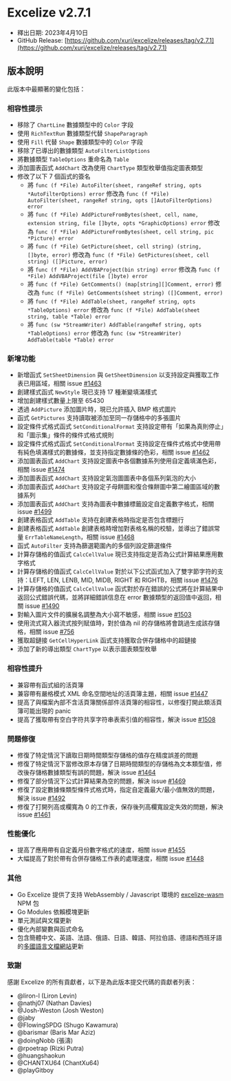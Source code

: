 # Excelize v2.7.1

* 釋出日期: 2023年4月10日
* GitHub Release: [https://github.com/xuri/excelize/releases/tag/v2.7.1](https://github.com/xuri/excelize/releases/tag/v2.7.1)

## 版本說明

此版本中最顯著的變化包括：

### 相容性提示

* 移除了 `ChartLine` 數據類型中的 `Color` 字段
* 使用 `RichTextRun` 數據類型代替 `ShapeParagraph`
* 使用 `Fill` 代替 `Shape` 數據類型中的 `Color` 字段
* 移除了已導出的數據類型 `AutoFilterListOptions`
* 將數據類型 `TableOptions` 重命名為 `Table`
* 添加圖表函式 `AddChart` 改為使用 `ChartType` 類型枚舉值指定圖表類型
* 修改了以下 7 個函式的簽名
  * 將 `func (f *File) AutoFilter(sheet, rangeRef string, opts *AutoFilterOptions) error` 修改為 `func (f *File) AutoFilter(sheet, rangeRef string, opts []AutoFilterOptions) error`
  * 將 `func (f *File) AddPictureFromBytes(sheet, cell, name, extension string, file []byte, opts *GraphicOptions) error` 修改為 `func (f *File) AddPictureFromBytes(sheet, cell string, pic *Picture) error`
  * 將 `func (f *File) GetPicture(sheet, cell string) (string, []byte, error)` 修改為 `func (f *File) GetPictures(sheet, cell string) ([]Picture, error)`
  * 將 `func (f *File) AddVBAProject(bin string) error` 修改為 `func (f *File) AddVBAProject(file []byte) error`
  * 將 `func (f *File) GetComments() (map[string][]Comment, error)` 修改為 `func (f *File) GetComments(sheet string) ([]Comment, error)`
  * 將 `func (f *File) AddTable(sheet, rangeRef string, opts *TableOptions) error` 修改為 `func (f *File) AddTable(sheet string, table *Table) error`
  * 將 `func (sw *StreamWriter) AddTable(rangeRef string, opts *TableOptions) error` 修改為 `func (sw *StreamWriter) AddTable(table *Table) error`

### 新增功能

* 新增函式 `SetSheetDimension` 與 `GetSheetDimension` 以支持設定與獲取工作表已用區域，相關 issue [#1463](https://github.com/xuri/excelize/issues/1463)
* 創建樣式函式 `NewStyle` 現已支持 17 種漸變填滿樣式
* 增加創建樣式數量上限至 65430
* 透過 `AddPicture` 添加圖片時，現已允許插入 BMP 格式圖片
* 函式 `GetPictures` 支持讀取被添加至同一存儲格中的多張圖片
* 設定條件式格式函式 `SetConditionalFormat` 支持設定帶有「如果為真則停止」和「圖示集」條件的條件式格式規則
* 設定條件式格式函式 `SetConditionalFormat` 支持設定在條件式格式中使用帶有純色填滿樣式的數據條，並支持指定數據條的色彩，相關 issue [#1462](https://github.com/xuri/excelize/issues/1462)
* 添加圖表函式 `AddChart` 支持設定圖表中各個數據系列使用自定義填滿色彩，相關 issue [#1474](https://github.com/xuri/excelize/issues/1474)
* 添加圖表函式 `AddChart` 支持設定氣泡圖圖表中各個系列氣泡的大小
* 添加圖表函式 `AddChart` 支持設定子母餅圖和復合條餅圖中第二繪圖區域的數據系列
* 添加圖表函式 `AddChart` 支持為圖表中數據標籤設定自定義數字格式，相關 issue [#1499](https://github.com/xuri/excelize/issues/1499)
* 創建表格函式 `AddTable` 支持在創建表格時指定是否包含標題行
* 創建表格函式 `AddTable` 創建表格時增加對表格名稱的校驗，並導出了錯誤常量 `ErrTableNameLength`，相關 issue [#1468](https://github.com/xuri/excelize/issues/1468)
* 函式 `AutoFilter` 支持為篩選範圍內的多個列設定篩選條件
* 計算存儲格的值函式 `CalcCellValue` 現已支持指定是否為公式計算結果應用數字格式
* 計算存儲格的值函式 `CalcCellValue` 對於以下公式函式加入了雙字節字符的支持：LEFT, LEN, LENB, MID, MIDB, RIGHT 和 RIGHTB，相關 issue [#1476](https://github.com/xuri/excelize/issues/1476)
* 計算存儲格的值函式 `CalcCellValue` 函式對於存在錯誤的公式將在計算結果中返回公式錯誤代碼，並將詳細錯誤信息在 error 數據類型的返回值中返回，相關 issue [#1490](https://github.com/xuri/excelize/issues/1490)
* 對輸入圖片文件的擴展名調整為大小寫不敏感，相關 issue [#1503](https://github.com/xuri/excelize/issues/1503)
* 使用流式寫入器流式按列賦值時，對於值為 nil 的存儲格將會跳過生成該存儲格，相關 issue [#756](https://github.com/xuri/excelize/issues/756)
* 獲取超鏈接 `GetCellHyperLink` 函式支持獲取合併存儲格中的超鏈接
* 添加了新的導出類型 `ChartType` 以表示圖表類型枚舉

### 相容性提升

* 兼容帶有函式組的活頁簿
* 兼容帶有嚴格模式 XML 命名空間地址的活頁簿主題，相關 issue [#1447](https://github.com/xuri/excelize/issues/1447)
* 提高了與檔案內部不含活頁簿關係部件活頁簿的相容性，以修復打開此類活頁簿可能出現的 panic
* 提高了獲取帶有空白字符共享字符串表索引值的相容性，解決 issue [#1508](https://github.com/xuri/excelize/issues/1508)

### 問題修復

* 修復了特定情況下讀取日期時間類型存儲格的值存在精度誤差的問題
* 修復了特定情況下當修改原本存儲了日期時間類型的存儲格為文本類型值，修改後存儲格數據類型有誤的問題，解決 issue [#1464](https://github.com/xuri/excelize/issues/1464)
* 修復了部分情況下公式計算結果為空的問題，解決 issue [#1469](https://github.com/xuri/excelize/issues/1469)
* 修復了設定數據條類型條件式格式時，指定自定義最大/最小值無效的問題，解決 issue [#1492](https://github.com/xuri/excelize/issues/1492)
* 修復了打開列高或欄寬為 0 的工作表，保存後列高欄寬設定失效的問題，解決 issue [#1461](https://github.com/xuri/excelize/issues/1461)

### 性能優化

* 提高了應用帶有自定義月份數字格式的速度，相關 issue [#1455](https://github.com/xuri/excelize/issues/1455)
* 大幅提高了對於帶有合併存儲格工作表的處理速度，相關 issue [#1448](https://github.com/xuri/excelize/issues/1448)

### 其他

* Go Excelize 提供了支持 WebAssembly / Javascript 環境的 [excelize-wasm](https://github.com/xuri/excelize-wasm) NPM 包
* Go Modules 依賴模塊更新
* 單元測試與文檔更新
* 優化內部變數與函式命名
* 包含簡體中文、英語、法語、俄語、日語、韓語、阿拉伯語、德語和西班牙語的[多國語言文檔網站](https://xuri.me/excelize)更新

### 致謝

感謝 Excelize 的所有貢獻者，以下是為此版本提交代碼的貢獻者列表：

* @liron-l (Liron Levin)
* @nathj07 (Nathan Davies)
* @Josh-Weston (Josh Weston)
* @jaby
* @FlowingSPDG (Shugo Kawamura)
* @barismar (Baris Mar Aziz)
* @doingNobb (張濤)
* @rpoetrap (Rizki Putra)
* @huangshaokun
* @CHANTXU64 (ChantXu64)
* @playGitboy
